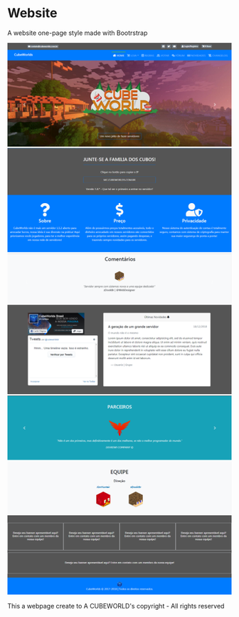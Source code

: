 # Website
A website one-page style made with Bootrstrap

![alt text](https://raw.githubusercontent.com/CubeWorlds/Website/master/examples/Screenshot_1.png)
![alt text](https://raw.githubusercontent.com/CubeWorlds/Website/master/examples/Screenshot_2.png)
![alt text](https://raw.githubusercontent.com/CubeWorlds/Website/master/examples/Screenshot_3.png)
![alt text](https://raw.githubusercontent.com/CubeWorlds/Website/master/examples/Screenshot_4.png)
![alt text](https://raw.githubusercontent.com/CubeWorlds/Website/master/examples/Screenshot_5.png)
![alt text](https://raw.githubusercontent.com/CubeWorlds/Website/master/examples/Screenshot_6.png)
![alt text](https://raw.githubusercontent.com/CubeWorlds/Website/master/examples/Screenshot_7.png)

This a webpage create to A CUBEWORLD's copyright - All rights reserved
